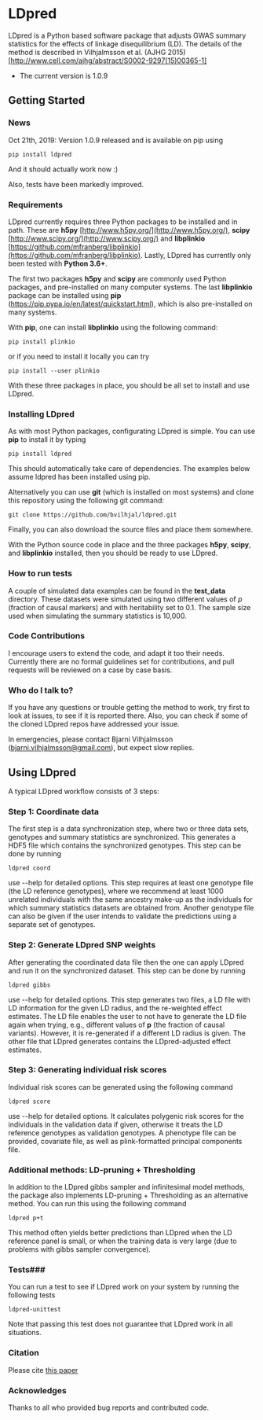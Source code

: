 
# LDpred #


LDpred is a Python based software package that adjusts GWAS summary statistics
for the effects of linkage disequilibrium (LD).  The details of the method is
described in Vilhjalmsson et al. (AJHG 2015) [http://www.cell.com/ajhg/abstract/S0002-9297(15)00365-1]

* The current version is 1.0.9

## Getting Started ##
### News ###

Oct 21th, 2019: Version 1.0.9 released and is available on pip using 

`pip install ldpred`

And it should actually work now :)

Also, tests have been markedly improved.


### Requirements ###
LDpred currently requires three Python packages to be installed and in path.  These
are **h5py** [http://www.h5py.org/](http://www.h5py.org/), **scipy** [http://www.scipy.org/](http://www.scipy.org/)
and **libplinkio** [https://github.com/mfranberg/libplinkio](https://github.com/mfranberg/libplinkio).  Lastly, LDpred
has currently only been tested with **Python 3.6+**.

The first two packages **h5py** and **scipy** are commonly used Python packages, and pre-installed on many computer systems. The last **libplinkio** package can be installed using **pip** (https://pip.pypa.io/en/latest/quickstart.html), which is also pre-installed on many systems.

With **pip**, one can install **libplinkio** using the following command:

`pip install plinkio`

or if you need to install it locally you can try

`pip install --user plinkio`

With these three packages in place, you should be all set to install and use LDpred.

### Installing LDpred ###

As with most Python packages, configurating LDpred is simple.  You can use **pip** to install it by typing

`pip install ldpred`

This should automatically take care of dependencies.  The examples below assume ldpred has been installed using pip.

Alternatively you can use **git** (which is installed on most systems) and clone this repository using the following git command:

`git clone https://github.com/bvilhjal/ldpred.git`

Finally, you can also download the source files and place them somewhere.

With the Python source code in place and the three packages **h5py**, **scipy**, and **libplinkio** installed, then you should be ready to use LDpred.


### How to run tests ###
A couple of simulated data examples can be found in the **test_data** directory.  These datasets were simulated using two different values of *p* (fraction of causal markers) and with heritability set to 0.1. The sample size used when simulating the summary statistics is 10,000.


### Code Contributions ###
I encourage users to extend the code, and adapt it too their needs.  Currently there are no formal guidelines set for
contributions, and pull requests will be reviewed on a case by case basis.

### Who do I talk to? ###
If you have any questions or trouble getting the method to work, try first to look at issues, to see if it is reported there.  Also, you can check if some of the cloned LDpred repos have addressed your issue.

In emergencies, please contact Bjarni Vilhjalmsson (bjarni.vilhjalmsson@gmail.com), but expect slow replies.  

## Using LDpred ##
A typical LDpred workflow consists of 3 steps:

### Step 1: Coordinate data ###
The first step is a data synchronization step, where two or three data sets, genotypes and summary statistics are synchronized.  This generates a HDF5 file which contains the synchronized genotypes.  This step can be done by running 

`ldpred coord`

use --help for detailed options.  This step requires at least one genotype file (the LD reference genotypes), where we recommend at least 1000 unrelated individuals with the same ancestry make-up as the individuals for which summary statistics datasets are obtained from.  Another genotype file can also be given if the user intends to validate the predictions using a separate set of genotypes.

### Step 2: Generate LDpred SNP weights ###
After generating the coordinated data file then the one can apply LDpred and run it on the synchronized dataset.  This step can be done by running 

`ldpred gibbs`

use --help for detailed options.  This step generates two files, a LD file with LD information for the given LD radius, and the re-weighted effect estimates.  The LD file enables the user to not have to generate the LD file again when trying, e.g., different values of **p** (the fraction of causal variants). However, it is re-generated if a different LD radius is given.  The other file that LDpred generates contains the LDpred-adjusted effect estimates.

### Step 3: Generating individual risk scores ###
Individual risk scores can be generated using the following command

`ldpred score`

use --help for detailed options.  It calculates polygenic risk scores for the individuals in the validation data if given, otherwise it treats the LD reference genotypes as validation genotypes.  A phenotype file can be provided, covariate file, as well as plink-formatted principal components file.


### Additional methods: LD-pruning + Thresholding ###
In addition to the LDpred gibbs sampler and infinitesimal model methods, the package also implements LD-pruning + Thresholding as an alternative method. You can run this using the following command

`ldpred p+t`

This method often yields better predictions than LDpred when the LD reference panel is small, or when the training data is very large (due to problems with gibbs sampler convergence).

### Tests###
You can run a test to see if LDpred work on your system by running the following tests

`ldpred-unittest`

Note that passing this test does not guarantee that LDpred work in all situations.

### Citation ###
Please cite [this paper](https://doi.org/10.1016/j.ajhg.2015.09.001)

### Acknowledges ###
Thanks to all who provided bug reports and contributed code.
